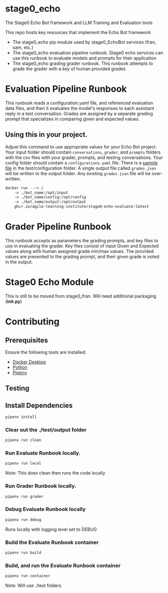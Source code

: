# stage0_echo
The Stage0 Echo Bot framework and LLM Training and Evaluation tools

This repo hosts key resources that implement the Echo Bot framework
- The stage0_echo pip module used by stage0_EchoBot services (fran, sam, etc.)
- The stage0_echo evaluation pipeline runbook. Stage0 echo services can use this runbook to evaluate models and prompts for their application
- The stage0_echo grading grader runbook. This runbook attempts to grade the grader with a key of human provided grades

# Evaluation Pipeline Runbook
This runbook reads a configuration.yaml file, and referenced evaluation data files, and then it evaluates
the model's responses to each assistant reply in a test conversation. Grades are assigned by a separate grading prompt
that specializes in comparing given and expected values. 

## Using this in your project. 
Adjust this command to use appropriate values for your Echo Bot project. Your input folder should contain ``conversations``, ``grader``, and ``prompts`` folders with the csv files with your grader, prompts, and testing conversations. Your config folder should contain a ``configurations.yaml`` file. There is a [sample file](./test/configuration/configuration.yaml) in the test/configuration folder. A single output file called ``grades.json`` will be written to the output folder. Any existing ``grades.json`` file will be over-written.
```bash
docker run --rm /
    -v ./bot_name:/opt/input
    -v ./bot_name/config:/opt/config
    -v ./bot_name/output:/opt/output
    ghcr.io/agile-learning-institute/stage0-echo-evaluate:latest
```

# Grader Pipeline Runbook
This runbook accepts as parameters the grading prompts, and key files to use in evaluating the grader. Key files consist of input Given and Expected values along with human assigned grade min/max values. The provided values are presented to the grading prompt, and their given grade is noted in the output.

# Stage0 Echo Module
This is still to be moved from stage0_fran. Will need additional packaging (__init.py__)

# Contributing

## Prerequisites

Ensure the following tools are installed:
- [Docker Desktop](https://www.docker.com/products/docker-desktop/)
- [Python](https://www.python.org/downloads/)
- [Pipenv](https://pipenv.pypa.io/en/latest/installation.html)

## Testing

## Install Dependencies
```bash
pipenv install
```

### Clear out the ./test/output folder
```bash
pipenv run clean
```

### Run Evaluate Runbook locally.
```bash
pipenv run local
```
Note: This does clean then runs the code locally

### Run Grader Runbook locally.
```bash
pipenv run grader
```

### Debug Evaluate Runbook locally
```bash
pipenv run debug
```
Runs locally with logging level set to DEBUG

### Build the Evaluate Runbook container
```bash
pipenv run build
```

### Build, and run the Evaluate Runbook container
```bash
pipenv run container
```
Note: Will use ./test folders

